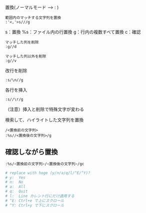 置換(ノーマルモード --> : )

```
範囲内のマッチする文字列を置換
:'<,'>s///g
```

s：置換
%s：ファイル内の行置換
g：行内の複数すべて置換
c：確認


```
マッチした列を削除
:g//d
```

```
マッチした列以外を削除
:g//v
```

改行を削除
```
:s/\n//g
```
各行を挿入
```
:s//\r/g
```
（注意）挿入と削除で特殊文字が変わる

検索して、ハイライトした文字列を置換
```
/<置換前の文字列>
:%s//<置換後の文字列>/g
```

## 確認しながら置換
```sh
:%s/<置換前の文字列>/<置換後の文字列>/gc

# replace with hoge (y/n/a/q/l/^E/^Y)?
# y:  Yes
# n:  No
# a:  All
# q:  Quit
# l:  Line カレント行にだけ適用する
# ^E: Ctrl+e で上にスクロール
# ^Y: Ctrl+y で下にスクロール
```
